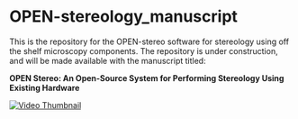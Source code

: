 # OPEN-stereology_manuscript
This is the repository for the OPEN-stereo software for stereology using off the shelf microscopy components.
The repository is under construction, and will be made available with the manuscript titled:

**OPEN Stereo: An Open-Source System for Performing Stereology Using Existing Hardware**
 
[![Video Thumbnail](https://i9.ytimg.com/vi_webp/AgOS-Y0zR-g/mq1.webp?sqp=CNDkk6wG-oaymwEmCMACELQB8quKqQMa8AEB-AH-CYAC0AWKAgwIABABGGUgZShlMA8=&rs=AOn4CLBuFQan1U7_olsKvClhMdtK6tg2zA)](https://www.youtube.com/watch?v=Y0rsWYBhk-Y)

